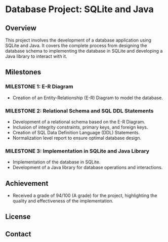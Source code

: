 
# Database Project: SQLite and Java

## Overview
This project involves the development of a database application using SQLite and Java. It covers the complete process from designing the database schema to implementing the database in SQLite and developing a Java library to interact with it.

## Milestones

### MILESTONE 1: E-R Diagram
- Creation of an Entity-Relationship (E-R) Diagram to model the database.

### MILESTONE 2: Relational Schema and SQL DDL Statements
- Development of a relational schema based on the E-R Diagram.
- Inclusion of integrity constraints, primary keys, and foreign keys.
- Creation of SQL Data Definition Language (DDL) Statements.
- Normalization level report to ensure optimal database design.

### MILESTONE 3: Implementation in SQLite and Java Library
- Implementation of the database in SQLite.
- Development of a Java library for database operations and interactions.

## Achievement
- Received a grade of 94/100 (A grade) for the project, highlighting the quality and effectiveness of the implementation.

## License


## Contact


